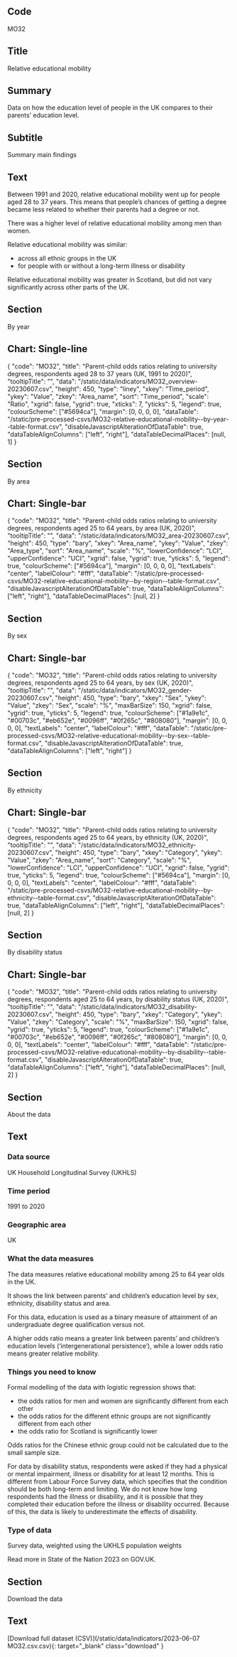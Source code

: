 ## Code
MO32

## Title
Relative educational mobility

## Summary
Data on how the education level of people in the UK compares to their parents’ education level.

## Subtitle
Summary main findings

## Text
Between 1991 and 2020, relative educational mobility went up for people aged 28 to 37 years.
This means that people’s chances of getting a degree became less related to whether their parents had a degree or not.

There was a higher level of relative educational mobility among men than women.

Relative educational mobility was similar:

* across all ethnic groups in the UK
* for people with or without a long-term illness or disability

Relative educational mobility was greater in Scotland, but did not vary significantly across other parts of the UK.

## Section
By year

## Chart: Single-line
{
    "code": "MO32",
    "title": "Parent-child odds ratios relating to university degrees, respondents aged 28 to 37 years (UK, 1991 to 2020)",
    "tooltipTitle": "",
    "data": "/static/data/indicators/MO32_overview-20230607.csv",
    "height": 450,
    "type": "liney",
    "xkey": "Time_period",
    "ykey": "Value",
    "zkey": "Area_name",
    "sort": "Time_period",
    "scale": "Ratio",
    "xgrid": false,
    "ygrid": true,
    "xticks": 7,
    "yticks": 5,
    "legend": true,
    "colourScheme": ["#5694ca"],
    "margin": [0, 0, 0, 0],
    "dataTable": "/static/pre-processed-csvs/MO32-relative-educational-mobility--by-year--table-format.csv",
    "disableJavascriptAlterationOfDataTable": true,
    "dataTableAlignColumns": ["left", "right"],
    "dataTableDecimalPlaces": [null, 1]
}

## Section
By area

## Chart: Single-bar
{
    "code": "MO32",
    "title": "Parent-child odds ratios relating to university degrees, respondents aged 25 to 64 years, by area (UK, 2020)",
    "tooltipTitle": "",
    "data": "/static/data/indicators/MO32_area-20230607.csv",
    "height": 450,
    "type": "bary",
    "xkey": "Area_name",
    "ykey": "Value",
    "zkey": "Area_type",
    "sort": "Area_name",
    "scale": "%",
    "lowerConfidence": "LCI",
    "upperConfidence": "UCI",
    "xgrid": false,
    "ygrid": true,
    "yticks": 5,
    "legend": true,
    "colourScheme": ["#5694ca"],
    "margin": [0, 0, 0, 0],
    "textLabels": "center",
    "labelColour": "#fff",
    "dataTable": "/static/pre-processed-csvs/MO32-relative-educational-mobility--by-region--table-format.csv",
    "disableJavascriptAlterationOfDataTable": true,
    "dataTableAlignColumns": ["left", "right"],
    "dataTableDecimalPlaces": [null, 2]
}

## Section
By sex

## Chart: Single-bar
{
    "code": "MO32",
    "title": "Parent-child odds ratios relating to university degrees, respondents aged 25 to 64 years, by sex (UK, 2020)",
    "tooltipTitle": "",
    "data": "/static/data/indicators/MO32_gender-20230607.csv",
    "height": 450,
    "type": "bary",
    "xkey": "Sex",
    "ykey": "Value",
    "zkey": "Sex",
    "scale": "%",
    "maxBarSize": 150,
    "xgrid": false,
    "ygrid": true,
    "yticks": 5,
    "legend": true,
    "colourScheme": ["#1a9e1c", "#00703c", "#eb652e", "#0096ff", "#0f265c", "#808080"],
    "margin": [0, 0, 0, 0],
    "textLabels": "center",
    "labelColour": "#fff",
    "dataTable": "/static/pre-processed-csvs/MO32-relative-educational-mobility--by-sex--table-format.csv",
    "disableJavascriptAlterationOfDataTable": true,
    "dataTableAlignColumns": ["left", "right"]
}

## Section
By ethnicity

## Chart: Single-bar
{
    "code": "MO32",
    "title": "Parent-child odds ratios relating to university degrees, respondents aged 25 to 64 years, by ethnicity (UK, 2020)",
    "tooltipTitle": "",
    "data": "/static/data/indicators/MO32_ethnicity-20230607.csv",
    "height": 450,
    "type": "bary",
    "xkey": "Category",
    "ykey": "Value",
    "zkey": "Area_name",
    "sort": "Category",
    "scale": "%",
    "lowerConfidence": "LCI",
    "upperConfidence": "UCI",
    "xgrid": false,
    "ygrid": true,
    "yticks": 5,
    "legend": true,
    "colourScheme": ["#5694ca"],
    "margin": [0, 0, 0, 0],
    "textLabels": "center",
    "labelColour": "#fff",
    "dataTable": "/static/pre-processed-csvs/MO32-relative-educational-mobility--by-ethnicity--table-format.csv",
    "disableJavascriptAlterationOfDataTable": true,
    "dataTableAlignColumns": ["left", "right"],
    "dataTableDecimalPlaces": [null, 2]
}

## Section
By disability status

## Chart: Single-bar
{
    "code": "MO32",
    "title": "Parent-child odds ratios relating to university degrees, respondents aged 25 to 64 years, by disability status (UK, 2020)",
    "tooltipTitle": "",
    "data": "/static/data/indicators/MO32_disability-20230607.csv",
    "height": 450,
    "type": "bary",
    "xkey": "Category",
    "ykey": "Value",
    "zkey": "Category",
    "scale": "%",
    "maxBarSize": 150,
    "xgrid": false,
    "ygrid": true,
    "yticks": 5,
    "legend": true,
    "colourScheme": ["#1a9e1c", "#00703c", "#eb652e", "#0096ff", "#0f265c", "#808080"],
    "margin": [0, 0, 0, 0],
    "textLabels": "center",
    "labelColour": "#fff",
    "dataTable": "/static/pre-processed-csvs/MO32-relative-educational-mobility--by-disability--table-format.csv",
    "disableJavascriptAlterationOfDataTable": true,
    "dataTableAlignColumns": ["left", "right"],
    "dataTableDecimalPlaces": [null, 2]
}

## Section
About the data

## Text
### Data source
UK Household Longitudinal Survey (UKHLS)

### Time period
1991 to 2020

### Geographic area
UK

### What the data measures
The data measures relative educational mobility among 25 to 64 year olds in the UK.

It shows the link between parents’ and children’s education level by sex, ethnicity, disability status and area.

For this data, education is used as a binary measure of attainment of an undergraduate degree qualification versus not.

A higher odds ratio means a greater link between parents’ and children’s education levels
(‘intergenerational persistence’), while a lower odds ratio means greater relative mobility.

### Things you need to know
Formal modelling of the data with logistic regression shows that:

* the odds ratios for men and women are significantly different from each other
* the odds ratios for the different ethnic groups are not significantly different from each other
* the odds ratio for Scotland is significantly lower

Odds ratios for the Chinese ethnic group could not be calculated due to the small sample size.

For data by disability status, respondents were asked if they had a physical or mental impairment, illness or
disability for at least 12 months. This is different from Labour Force Survey data, which specifies that the
condition should be both long-term and limiting. We do not know how long respondents had the illness or disability,
and it is possible that they completed their education before the illness or disability occurred.
Because of this, the data is likely to underestimate the effects of disability.

### Type of data
Survey data, weighted using the UKHLS population weights

Read more in State of the Nation 2023 on GOV.UK.

## Section
Download the data

## Text
[Download full dataset (CSV)](/static/data/indicators/2023-06-07 MO32.csv.csv){: target="_blank" class="download" }
